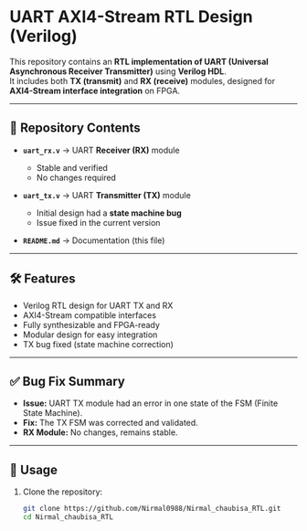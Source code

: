 # UART AXI4-Stream RTL Design (Verilog)

This repository contains an **RTL implementation of UART (Universal Asynchronous Receiver Transmitter)** using **Verilog HDL**.  
It includes both **TX (transmit)** and **RX (receive)** modules, designed for **AXI4-Stream interface integration** on FPGA.

---

## 📂 Repository Contents

- **`uart_rx.v`** → UART **Receiver (RX)** module  
  - Stable and verified  
  - No changes required  

- **`uart_tx.v`** → UART **Transmitter (TX)** module  
  - Initial design had a **state machine bug**  
  - Issue fixed in the current version  

- **`README.md`** → Documentation (this file)

---

## 🛠️ Features

- Verilog RTL design for UART TX and RX  
- AXI4-Stream compatible interfaces  
- Fully synthesizable and FPGA-ready  
- Modular design for easy integration  
- TX bug fixed (state machine correction)

---

## ✅ Bug Fix Summary

- **Issue:** UART TX module had an error in one state of the FSM (Finite State Machine).  
- **Fix:** The TX FSM was corrected and validated.  
- **RX Module:** No changes, remains stable.  

---

## 🚀 Usage

1. Clone the repository:
   ```bash
   git clone https://github.com/Nirmal0988/Nirmal_chaubisa_RTL.git
   cd Nirmal_chaubisa_RTL
